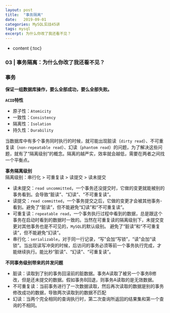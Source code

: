 ```yaml
---
layout: post
title:  "事务隔离"
date:   2019-09-01
categories: MySQL实战45讲
tags: mysql
excerpt: 为什么你改了我还看不见？
---
```


* content
{:toc}

### 03 | 事务隔离：为什么你改了我还看不见？

### 事务

**保证一组数据库操作，要么全部成功，要么全部失败。**

**`ACID`特性**
- 原子性：`Atomicity`
- 一致性：`Consistency`
- 隔离性：`Isolation`
- 持久性：`Durability`

当数据库中有多个事务同时执行的时候，就可能出现脏读（`dirty read`）、不可重复读（`non-repeatable read`）、幻读（`phantom read`）的问题，为了解决这些问题，就有了“隔离级别”的概念。隔离的越严实，效率就会越低，需要在两者之间找一个平衡点。

**事务隔离级别**  
隔离级别：串行化 > 可重复读 > 读提交 > 读未提交

- 读未提交：`read uncommitted`，一个事务还没提交时，它做的变更就能被别的事务看到。会导致“脏读”、“幻读”、“不可重复读”。 
- 读提交：`read committed`，一个事务提交之后，它做的变更才会被其他事务-看到。避免了“脏读”，但不能避免“幻读”和“不可重复读”。
- 可重复读：`repeatable read`，一个事务执行过程中看到的数据，总是跟这个事务在启动时看到的数据时一致的。当然在可重复读的隔离级别下，未提交变更对其他事务也是不可见的，`MySQL`的默认级别。 避免了“脏读”和“不可重复读”，但不能避免“幻读”。
- 串行化：`serializable`，对于同一行记录，“写”会加“写锁”，“读”会加“读锁”。当出现读写冲突的时候，后访问的事务必须等前一个事务执行完成，才能继续执行。能比秒“脏读”、“幻读”、“可重复读”。


**不同事务级别带来的并发问题**
- 脏读：读取到了别的事务回滚前的脏数据。事务A读取了被另一个事务B修改，但是还未提交的数据。假如事务B回退，则事务A读取的是无效数据。
- 不可重复读：当前事务进行了一次数据读取，然后再次读取的数据是别的事务修改成功的数据，导致两次读取到的数据不匹配
- 幻读：当两个完全相同的查询执行时，第二次查询所返回的结果集和第一个查询的不相同。
